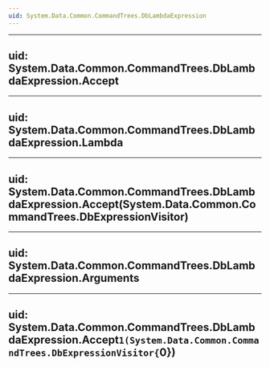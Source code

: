 ```yaml
---
uid: System.Data.Common.CommandTrees.DbLambdaExpression
---
```


---
uid: System.Data.Common.CommandTrees.DbLambdaExpression.Accept
---

---
uid: System.Data.Common.CommandTrees.DbLambdaExpression.Lambda
---

---
uid: System.Data.Common.CommandTrees.DbLambdaExpression.Accept(System.Data.Common.CommandTrees.DbExpressionVisitor)
---

---
uid: System.Data.Common.CommandTrees.DbLambdaExpression.Arguments
---

---
uid: System.Data.Common.CommandTrees.DbLambdaExpression.Accept``1(System.Data.Common.CommandTrees.DbExpressionVisitor{``0})
---
